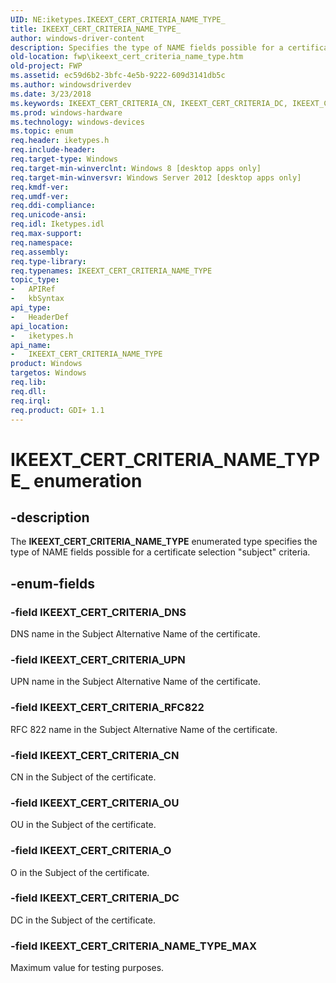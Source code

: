 ```yaml
---
UID: NE:iketypes.IKEEXT_CERT_CRITERIA_NAME_TYPE_
title: IKEEXT_CERT_CRITERIA_NAME_TYPE_
author: windows-driver-content
description: Specifies the type of NAME fields possible for a certificate selection &#0034;subject&#0034; criteria.
old-location: fwp\ikeext_cert_criteria_name_type.htm
old-project: FWP
ms.assetid: ec59d6b2-3bfc-4e5b-9222-609d3141db5c
ms.author: windowsdriverdev
ms.date: 3/23/2018
ms.keywords: IKEEXT_CERT_CRITERIA_CN, IKEEXT_CERT_CRITERIA_DC, IKEEXT_CERT_CRITERIA_DNS, IKEEXT_CERT_CRITERIA_NAME_TYPE, IKEEXT_CERT_CRITERIA_NAME_TYPE enumeration [Filtering], IKEEXT_CERT_CRITERIA_NAME_TYPE_, IKEEXT_CERT_CRITERIA_NAME_TYPE_MAX, IKEEXT_CERT_CRITERIA_O, IKEEXT_CERT_CRITERIA_OU, IKEEXT_CERT_CRITERIA_RFC822, IKEEXT_CERT_CRITERIA_UPN, fwp.ikeext_cert_criteria_name_type, iketypes/IKEEXT_CERT_CRITERIA_CN, iketypes/IKEEXT_CERT_CRITERIA_DC, iketypes/IKEEXT_CERT_CRITERIA_DNS, iketypes/IKEEXT_CERT_CRITERIA_NAME_TYPE, iketypes/IKEEXT_CERT_CRITERIA_NAME_TYPE_MAX, iketypes/IKEEXT_CERT_CRITERIA_O, iketypes/IKEEXT_CERT_CRITERIA_OU, iketypes/IKEEXT_CERT_CRITERIA_RFC822, iketypes/IKEEXT_CERT_CRITERIA_UPN
ms.prod: windows-hardware
ms.technology: windows-devices
ms.topic: enum
req.header: iketypes.h
req.include-header: 
req.target-type: Windows
req.target-min-winverclnt: Windows 8 [desktop apps only]
req.target-min-winversvr: Windows Server 2012 [desktop apps only]
req.kmdf-ver: 
req.umdf-ver: 
req.ddi-compliance: 
req.unicode-ansi: 
req.idl: Iketypes.idl
req.max-support: 
req.namespace: 
req.assembly: 
req.type-library: 
req.typenames: IKEEXT_CERT_CRITERIA_NAME_TYPE
topic_type:
-	APIRef
-	kbSyntax
api_type:
-	HeaderDef
api_location:
-	iketypes.h
api_name:
-	IKEEXT_CERT_CRITERIA_NAME_TYPE
product: Windows
targetos: Windows
req.lib: 
req.dll: 
req.irql: 
req.product: GDI+ 1.1
---
```


# IKEEXT_CERT_CRITERIA_NAME_TYPE_ enumeration


## -description


The <b>IKEEXT_CERT_CRITERIA_NAME_TYPE</b> enumerated type specifies the type of NAME fields possible for a certificate selection "subject" criteria.


## -enum-fields




### -field IKEEXT_CERT_CRITERIA_DNS

DNS name in the Subject Alternative Name of the certificate.


### -field IKEEXT_CERT_CRITERIA_UPN

UPN name in the Subject Alternative Name of the certificate.


### -field IKEEXT_CERT_CRITERIA_RFC822

RFC 822 name in the Subject Alternative Name of the certificate.


### -field IKEEXT_CERT_CRITERIA_CN

CN in the Subject of the certificate.


### -field IKEEXT_CERT_CRITERIA_OU

OU in the Subject of the certificate.


### -field IKEEXT_CERT_CRITERIA_O

O in the Subject of the certificate.


### -field IKEEXT_CERT_CRITERIA_DC

DC in the Subject of the certificate.


### -field IKEEXT_CERT_CRITERIA_NAME_TYPE_MAX

Maximum value for testing purposes.


